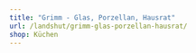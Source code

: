 ```yaml
---
title: "Grimm - Glas, Porzellan, Hausrat"
url: /landshut/grimm-glas-porzellan-hausrat/
shop: Küchen
---
```

